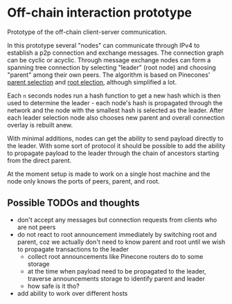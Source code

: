 # Off-chain interaction prototype

Prototype of the off-chain client-server communication.

In this prototype several "nodes" can communicate through IPv4 to establish a p2p connection and exchange messages. The connection graph can be cyclic or acyclic. Through message exchange nodes can form a spanning tree connection by selecting "leader" (root node) and choosing "parent" among their own peers. The algorithm is based on Pinecones' [parent selection](https://matrix-org.github.io/pinecone/tree/parent_selection) and [root election](https://matrix-org.github.io/pinecone/tree/root_election), although simplified a lot.

Each `n` seconds nodes run a hash function to get a new hash which is then used to determine the leader - each node's hash is propagated through the network and the node with the smallest hash is selected as the leader. After each leader selection node also chooses new parent and overall connection overlay is rebuilt anew.

With minimal additions, nodes can get the ability to send payload directly to the leader. With some sort of protocol it should be possible to add the ability to propagate payload to the leader through the chain of ancestors starting from the direct parent.

At the moment setup is made to work on a single host machine and the node only knows the ports of peers, parent, and root.

## Possible TODOs and thoughts

- don't accept any messages but connection requests from clients who are not peers
- do not react to root announcement immediately by switching root and parent, coz we actually don't need to know parent and root until we wish to propagate transactions to the leader
  - collect root announcements like Pinecone routers do to some storage
  - at the time when payload need to be propagated to the leader, traverse announcements storage to identify parent and leader
  - how safe is it tho?
- add ability to work over different hosts
